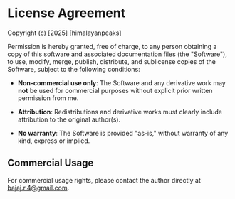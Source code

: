 # License Agreement

Copyright (c) [2025] [himalayanpeaks]

Permission is hereby granted, free of charge, to any person obtaining a copy of this software and associated documentation files (the "Software"), to use, modify, merge, publish, distribute, and sublicense copies of the Software, subject to the following conditions:

- **Non-commercial use only**: The Software and any derivative work may **not** be used for commercial purposes without explicit prior written permission from me.

- **Attribution**: Redistributions and derivative works must clearly include attribution to the original author(s).

- **No warranty**: The Software is provided "as-is," without warranty of any kind, express or implied.

## Commercial Usage

For commercial usage rights, please contact the author directly at bajaj.r.4@gmail.com.

